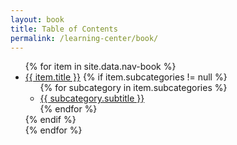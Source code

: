 ```yaml
---
layout: book
title: Table of Contents
permalink: /learning-center/book/
---
```


<ul class="menu">
{% for item in site.data.nav-book %}
	<li><a href="{{ item.href | prepend: site.baseurl }}" {% if page.url == item.href %} class="current-item" {% endif %} >{{ item.title }}</a>
	{% if item.subcategories != null  %} 
		<ul class="chapter-menu">
		{% for subcategory in item.subcategories %}
		<li><a href="{{ subcategory.subhref | prepend: site.baseurl }}">{{ subcategory.subtitle }}</a></li>
		{% endfor %}
		</ul>
	{% endif %} 
	</li>
{% endfor %}
</ul>
